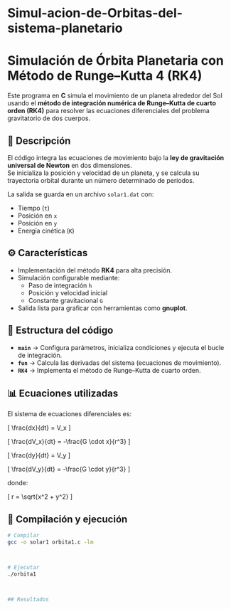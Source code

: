 # Simul-acion-de-Orbitas-del-sistema-planetario
# Simulación de Órbita Planetaria con Método de Runge–Kutta 4 (RK4)

Este programa en **C** simula el movimiento de un planeta alrededor del Sol usando el **método de integración numérica de Runge–Kutta de cuarto orden (RK4)** para resolver las ecuaciones diferenciales del problema gravitatorio de dos cuerpos.

## 📜 Descripción

El código integra las ecuaciones de movimiento bajo la **ley de gravitación universal de Newton** en dos dimensiones.  
Se inicializa la posición y velocidad de un planeta, y se calcula su trayectoria orbital durante un número determinado de períodos.

La salida se guarda en un archivo `solar1.dat` con:
- Tiempo (`t`)
- Posición en `x`
- Posición en `y`
- Energía cinética (`K`)

## ⚙️ Características

- Implementación del método **RK4** para alta precisión.
- Simulación configurable mediante:
  - Paso de integración `h`
  - Posición y velocidad inicial
  - Constante gravitacional `G`
- Salida lista para graficar con herramientas como **gnuplot**.

## 📂 Estructura del código

- **`main`** → Configura parámetros, inicializa condiciones y ejecuta el bucle de integración.
- **`fun`** → Calcula las derivadas del sistema (ecuaciones de movimiento).
- **`RK4`** → Implementa el método de Runge–Kutta de cuarto orden.

## 📊 Ecuaciones utilizadas

El sistema de ecuaciones diferenciales es:



\[
\frac{dx}{dt} = V_x
\]




\[
\frac{dV_x}{dt} = -\frac{G \cdot x}{r^3}
\]




\[
\frac{dy}{dt} = V_y
\]




\[
\frac{dV_y}{dt} = -\frac{G \cdot y}{r^3}
\]


donde:


\[
r = \sqrt{x^2 + y^2}
\]



## 🚀 Compilación y ejecución

```bash
# Compilar
gcc -o solar1 orbita1.c -lm



# Ejecutar
./orbita1



## Resultados


